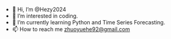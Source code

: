 - 👋 Hi, I’m @Hezy2024
- 👀 I’m interested in coding.
- 🌱 I’m currently learning Python and Time Series Forecasting.
- 📫 How to reach me zhuoyuehe92@gmail.com

<!---
Hezy2024/Hezy2024 is a ✨ special ✨ repository because its `README.md` (this file) appears on your GitHub profile.
You can click the Preview link to take a look at your changes.
--->
